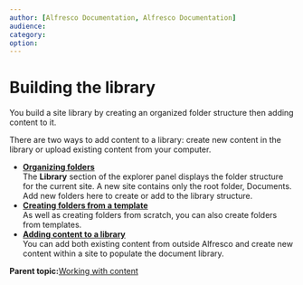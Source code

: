 ```yaml
---
author: [Alfresco Documentation, Alfresco Documentation]
audience: 
category: 
option: 
---
```


# Building the library

You build a site library by creating an organized folder structure then adding content to it.

There are two ways to add content to a library: create new content in the library or upload existing content from your computer.

-   **[Organizing folders](../tasks/library-create-folder.md)**  
The **Library** section of the explorer panel displays the folder structure for the current site. A new site contains only the root folder, Documents. Add new folders here to create or add to the library structure.
-   **[Creating folders from a template](../tasks/library-folder-template.md)**  
As well as creating folders from scratch, you can also create folders from templates.
-   **[Adding content to a library](../concepts/library-add-content-intro.md)**  
You can add both existing content from outside Alfresco and create new content within a site to populate the document library.

**Parent topic:**[Working with content](../concepts/library-intro.md)

